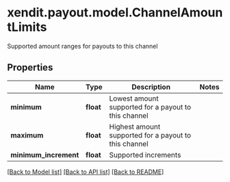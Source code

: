 # xendit.payout.model.ChannelAmountLimits

Supported amount ranges for payouts to this channel

## Properties
Name | Type | Description | Notes
------------ | ------------- | ------------- | -------------
**minimum** | **float** | Lowest amount supported for a payout to this channel | 
**maximum** | **float** | Highest amount supported for a payout to this channel | 
**minimum_increment** | **float** | Supported increments | 

[[Back to Model list]](../README.md#documentation-for-models) [[Back to API list]](../README.md#documentation-for-api-endpoints) [[Back to README]](../README.md)


